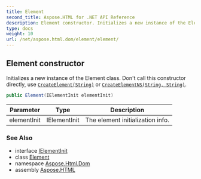 ```yaml
---
title: Element
second_title: Aspose.HTML for .NET API Reference
description: Element constructor. Initializes a new instance of the Element class. Dont call this constructor directly use CreateElementString or CreateElementNSString String
type: docs
weight: 10
url: /net/aspose.html.dom/element/element/
---
```

## Element constructor

Initializes a new instance of the Element class. Don't call this constructor directly, use [`CreateElement(String)`](../../document/createelement/) or [`CreateElementNS(String, String)`](../../document/createelementns/).

```csharp
public Element(IElementInit elementInit)
```

| Parameter | Type | Description |
| --- | --- | --- |
| elementInit | IElementInit | The element initialization info. |

### See Also

* interface [IElementInit](../../ielementinit/)
* class [Element](../)
* namespace [Aspose.Html.Dom](../../element/)
* assembly [Aspose.HTML](../../../)
